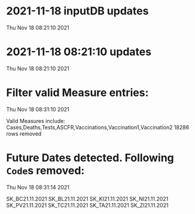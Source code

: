 
# 2021-11-18 inputDB updates 
 Thu Nov 18 08:21:10 2021 


# 2021-11-18 08:21:10 updates 
 Thu Nov 18 08:21:10 2021 


# Filter valid Measure entries: 
 Thu Nov 18 08:31:10 2021 

Valid Measures include: Cases,Deaths,Tests,ASCFR,Vaccinations,Vaccination1,Vaccination2
 18286 rows removed
# Future Dates detected. Following `Code`s removed: 
 Thu Nov 18 08:31:14 2021 

SK_BC21.11.2021
SK_BL21.11.2021
SK_KI21.11.2021
SK_NI21.11.2021
SK_PV21.11.2021
SK_TC21.11.2021
SK_TA21.11.2021
SK_ZI21.11.2021